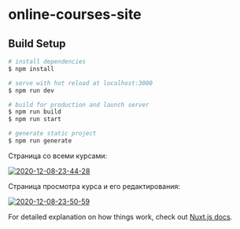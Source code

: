 # online-courses-site

## Build Setup

```bash
# install dependencies
$ npm install

# serve with hot reload at localhost:3000
$ npm run dev

# build for production and launch server
$ npm run build
$ npm run start

# generate static project
$ npm run generate
```

Страница со всеми курсами:

<a href="https://ibb.co/8K6MGwW"><img src="https://i.ibb.co/HFn7RyW/2020-12-08-23-44-28.png" alt="2020-12-08-23-44-28" border="0"></a>

Страница просмотра курса и его редактирования:

<a href="https://ibb.co/kyyZZ2V"><img src="https://i.ibb.co/pPPqqj6/2020-12-08-23-50-59.png" alt="2020-12-08-23-50-59" border="0"></a>

For detailed explanation on how things work, check out [Nuxt.js docs](https://nuxtjs.org).
